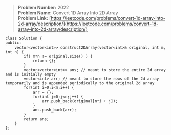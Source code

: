 > **Problem Number:** 2022 <br>
> **Problem Name:** Convert 1D Array Into 2D Array <br>
> **Problem Link:** [https://leetcode.com/problems/convert-1d-array-into-2d-array/description/](https://leetcode.com/problems/convert-1d-array-into-2d-array/description/) <br>

    class Solution {
    public:
        vector<vector<int>> construct2DArray(vector<int>& original, int m, int n) {
            if( m*n != original.size() ) {
                return {};
            }
            vector<vector<int>> ans; // meant to store the entire 2d array and is initially empty
            vector<int> arr; // meant to store the rows of the 2d array temporarily and is appended periodically to the original 2d array
            for(int i=0;i<m;i++) {
                arr = {};
                for(int j=0;j<n;j++) {
                    arr.push_back(original[n*i + j]);
                }
                ans.push_back(arr);
            }
            return ans;
        }
    };